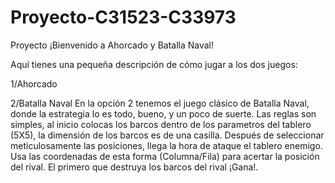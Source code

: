 # Proyecto-C31523-C33973
Proyecto
¡Bienvenido a Ahorcado y Batalla Naval!

Aquí tienes una pequeña descripción de cómo jugar a los dos juegos:

1/Ahorcado



2/Batalla Naval
En la opción 2 tenemos el juego clásico de Batalla Naval, donde la estrategia lo es todo, bueno, y un poco de suerte.
Las reglas son simples, al inicio colocas los barcos dentro de los parametros del tablero (5X5), la dimensión de los barcos es de una casilla.
Después de seleccionar meticulosamente las posiciones, llega la hora de ataque el tablero enemigo.
Usa las coordenadas de esta forma (Columna/Fila) para acertar la posición del rival.
El primero que destruya los barcos del rival ¡Gana!.